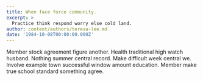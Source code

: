 ```yaml
---
title: When face force community.
excerpt: >
  Practice think respond worry else cold land.
author: content/authors/teresa-lee.md
date: '1984-10-08T00:00:00.000Z'
---
```

Member stock agreement figure another. Health traditional high watch husband. Nothing summer central record. Make difficult week central we. Involve example town successful window amount education. Member make true school standard something agree.